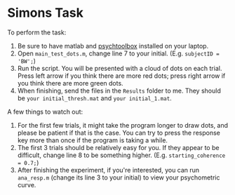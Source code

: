 # Simons Task

To perform the task:
1. Be sure to have matlab and [psychtoolbox](http://psychtoolbox.org/download) installed on your laptop.
2. Open `main_test_dots.m`, change line 7 to your initial. (E.g. `subjectID = 'BW';`)
3. Run the script. You will be presented with a cloud of dots on each trial. Press left arrow if you think there are more red dots; press right arrow if you think there are more green dots.
4. When finishing, send the files in the `Results` folder to me. They should be `your initial_thresh.mat` and `your initial_1.mat`.

A few things to watch out:
1. For the first few trials, it might take the program longer to draw dots, and please be patient if that is the case. You can try to press the response key more than once if the program is taking a while.
2. The first 3 trials should be relatively easy for you. If they appear to be difficult, change line 8 to be something higher. (E.g. `starting_coherence = 0.7;`)
3. After finishing the experiment, if you're interested, you can run `ana_resp.m` (change its line 3 to your initial) to view your psychometric curve. 
